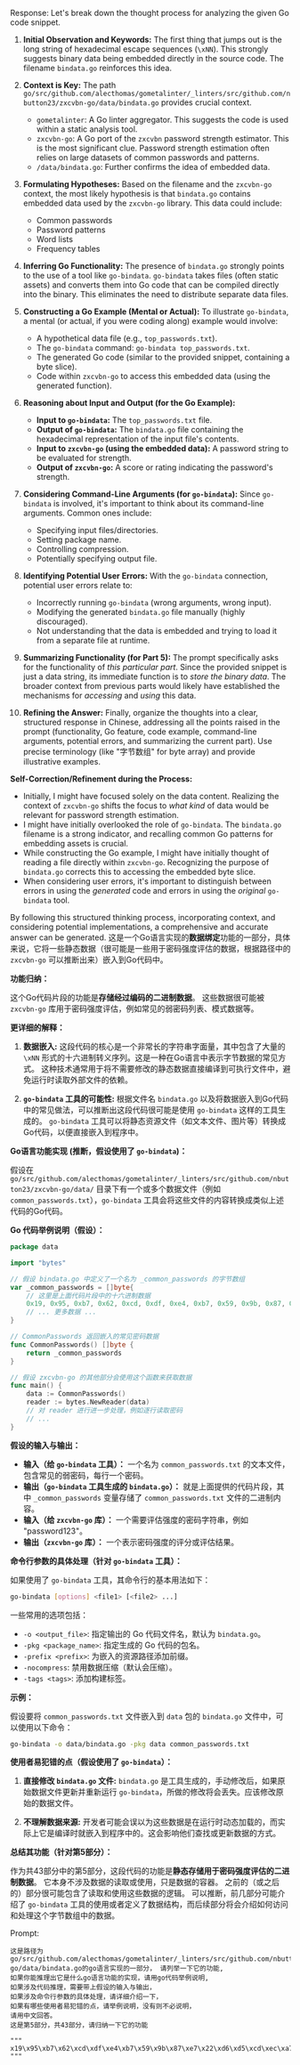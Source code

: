 Response:
Let's break down the thought process for analyzing the given Go code snippet.

1. **Initial Observation and Keywords:** The first thing that jumps out is the long string of hexadecimal escape sequences (`\xNN`). This strongly suggests binary data being embedded directly in the source code. The filename `bindata.go` reinforces this idea.

2. **Context is Key:** The path `go/src/github.com/alecthomas/gometalinter/_linters/src/github.com/nbutton23/zxcvbn-go/data/bindata.go` provides crucial context.
    * `gometalinter`: A Go linter aggregator. This suggests the code is used within a static analysis tool.
    * `zxcvbn-go`:  A Go port of the `zxcvbn` password strength estimator. This is the most significant clue. Password strength estimation often relies on large datasets of common passwords and patterns.
    * `/data/bindata.go`:  Further confirms the idea of embedded data.

3. **Formulating Hypotheses:** Based on the filename and the `zxcvbn-go` context, the most likely hypothesis is that `bindata.go` contains embedded data used by the `zxcvbn-go` library. This data could include:
    * Common passwords
    * Password patterns
    * Word lists
    * Frequency tables

4. **Inferring Go Functionality:** The presence of `bindata.go` strongly points to the use of a tool like `go-bindata`. `go-bindata` takes files (often static assets) and converts them into Go code that can be compiled directly into the binary. This eliminates the need to distribute separate data files.

5. **Constructing a Go Example (Mental or Actual):**  To illustrate `go-bindata`, a mental (or actual, if you were coding along) example would involve:
    * A hypothetical data file (e.g., `top_passwords.txt`).
    * The `go-bindata` command: `go-bindata top_passwords.txt`.
    * The generated Go code (similar to the provided snippet, containing a byte slice).
    * Code within `zxcvbn-go` to access this embedded data (using the generated function).

6. **Reasoning about Input and Output (for the Go Example):**
    * **Input to `go-bindata`:**  The `top_passwords.txt` file.
    * **Output of `go-bindata`:** The `bindata.go` file containing the hexadecimal representation of the input file's contents.
    * **Input to `zxcvbn-go` (using the embedded data):** A password string to be evaluated for strength.
    * **Output of `zxcvbn-go`:** A score or rating indicating the password's strength.

7. **Considering Command-Line Arguments (for `go-bindata`):**  Since `go-bindata` is involved, it's important to think about its command-line arguments. Common ones include:
    * Specifying input files/directories.
    * Setting package name.
    * Controlling compression.
    * Potentially specifying output file.

8. **Identifying Potential User Errors:** With the `go-bindata` connection, potential user errors relate to:
    * Incorrectly running `go-bindata` (wrong arguments, wrong input).
    * Modifying the generated `bindata.go` file manually (highly discouraged).
    * Not understanding that the data is embedded and trying to load it from a separate file at runtime.

9. **Summarizing Functionality (for Part 5):** The prompt specifically asks for the functionality of *this particular part*. Since the provided snippet is just a data string, its immediate function is to *store the binary data*. The broader context from previous parts would likely have established the mechanisms for *accessing* and *using* this data.

10. **Refining the Answer:**  Finally, organize the thoughts into a clear, structured response in Chinese, addressing all the points raised in the prompt (functionality, Go feature, code example, command-line arguments, potential errors, and summarizing the current part). Use precise terminology (like "字节数组" for byte array) and provide illustrative examples.

**Self-Correction/Refinement during the Process:**

* Initially, I might have focused solely on the data content. Realizing the context of `zxcvbn-go` shifts the focus to *what kind* of data would be relevant for password strength estimation.
* I might have initially overlooked the role of `go-bindata`. The `bindata.go` filename is a strong indicator, and recalling common Go patterns for embedding assets is crucial.
* While constructing the Go example, I might have initially thought of reading a file directly within `zxcvbn-go`. Recognizing the purpose of `bindata.go` corrects this to accessing the embedded byte slice.
* When considering user errors, it's important to distinguish between errors in using the *generated* code and errors in using the *original* `go-bindata` tool.

By following this structured thinking process, incorporating context, and considering potential implementations, a comprehensive and accurate answer can be generated.
这是一个Go语言实现的**数据绑定**功能的一部分，具体来说，它将一些静态数据（很可能是一些用于密码强度评估的数据，根据路径中的 `zxcvbn-go` 可以推断出来）嵌入到Go代码中。

**功能归纳：**

这个Go代码片段的功能是**存储经过编码的二进制数据**。 这些数据很可能被 `zxcvbn-go` 库用于密码强度评估，例如常见的弱密码列表、模式数据等。

**更详细的解释：**

1. **数据嵌入:**  这段代码的核心是一个非常长的字符串字面量，其中包含了大量的 `\xNN` 形式的十六进制转义序列。这是一种在Go语言中表示字节数据的常见方式。  这种技术通常用于将不需要修改的静态数据直接编译到可执行文件中，避免运行时读取外部文件的依赖。

2. **`go-bindata` 工具的可能性:**  根据文件名 `bindata.go` 以及将数据嵌入到Go代码中的常见做法，可以推断出这段代码很可能是使用 `go-bindata` 这样的工具生成的。 `go-bindata` 工具可以将静态资源文件（如文本文件、图片等）转换成Go代码，以便直接嵌入到程序中。

**Go语言功能实现 (推断，假设使用了 `go-bindata`)：**

假设在 `go/src/github.com/alecthomas/gometalinter/_linters/src/github.com/nbutton23/zxcvbn-go/data/` 目录下有一个或多个数据文件（例如 `common_passwords.txt`），`go-bindata` 工具会将这些文件的内容转换成类似上述代码的Go代码。

**Go 代码举例说明（假设）：**

```go
package data

import "bytes"

// 假设 bindata.go 中定义了一个名为 _common_passwords 的字节数组
var _common_passwords = []byte{
	// 这里是上面代码片段中的十六进制数据
	0x19, 0x95, 0xb7, 0x62, 0xcd, 0xdf, 0xe4, 0xb7, 0x59, 0x9b, 0x87, 0xe7, 0x22, 0xd6, 0xd5, 0xcd,
	// ... 更多数据 ...
}

// CommonPasswords 返回嵌入的常见密码数据
func CommonPasswords() []byte {
	return _common_passwords
}

// 假设 zxcvbn-go 的其他部分会使用这个函数来获取数据
func main() {
	data := CommonPasswords()
	reader := bytes.NewReader(data)
	// 对 reader 进行进一步处理，例如逐行读取密码
	// ...
}
```

**假设的输入与输出：**

* **输入（给 `go-bindata` 工具）：**  一个名为 `common_passwords.txt` 的文本文件，包含常见的弱密码，每行一个密码。
* **输出（`go-bindata` 工具生成的 `bindata.go`）：**  就是上面提供的代码片段，其中 `_common_passwords` 变量存储了 `common_passwords.txt` 文件的二进制内容。
* **输入（给 `zxcvbn-go` 库）：**  一个需要评估强度的密码字符串，例如 "password123"。
* **输出（`zxcvbn-go` 库）：**  一个表示密码强度的评分或评估结果。

**命令行参数的具体处理（针对 `go-bindata` 工具）：**

如果使用了 `go-bindata` 工具，其命令行的基本用法如下：

```bash
go-bindata [options] <file1> [<file2> ...]
```

一些常用的选项包括：

* `-o <output_file>`: 指定输出的 Go 代码文件名，默认为 `bindata.go`。
* `-pkg <package_name>`: 指定生成的 Go 代码的包名。
* `-prefix <prefix>`:  为嵌入的资源路径添加前缀。
* `-nocompress`:  禁用数据压缩（默认会压缩）。
* `-tags <tags>`:  添加构建标签。

**示例：**

假设要将 `common_passwords.txt` 文件嵌入到 `data` 包的 `bindata.go` 文件中，可以使用以下命令：

```bash
go-bindata -o data/bindata.go -pkg data common_passwords.txt
```

**使用者易犯错的点（假设使用了 `go-bindata`）：**

1. **直接修改 `bindata.go` 文件:**  `bindata.go` 是工具生成的，手动修改后，如果原始数据文件更新并重新运行 `go-bindata`，所做的修改将会丢失。应该修改原始的数据文件。

2. **不理解数据来源:** 开发者可能会误以为这些数据是在运行时动态加载的，而实际上它是编译时就嵌入到程序中的。这会影响他们查找或更新数据的方式。

**总结其功能（针对第5部分）：**

作为共43部分中的第5部分，这段代码的功能是**静态存储用于密码强度评估的二进制数据**。  它本身不涉及数据的读取或使用，只是数据的容器。  之前的（或之后的）部分很可能包含了读取和使用这些数据的逻辑。  可以推断，前几部分可能介绍了 `go-bindata` 工具的使用或者定义了数据结构，而后续部分将会介绍如何访问和处理这个字节数组中的数据。

Prompt: 
```
这是路径为go/src/github.com/alecthomas/gometalinter/_linters/src/github.com/nbutton23/zxcvbn-go/data/bindata.go的go语言实现的一部分， 请列举一下它的功能, 　
如果你能推理出它是什么go语言功能的实现，请用go代码举例说明, 
如果涉及代码推理，需要带上假设的输入与输出，
如果涉及命令行参数的具体处理，请详细介绍一下，
如果有哪些使用者易犯错的点，请举例说明，没有则不必说明，
请用中文回答。
这是第5部分，共43部分，请归纳一下它的功能

"""
x19\x95\xb7\x62\xcd\xdf\xe4\xb7\x59\x9b\x87\xe7\x22\xd6\xd5\xcd\xec\xa7\x8a\x67\x2a\x1f\xb9\x91\x6c\x30\x4d\xb4\xd5\x86\x6b\xa5\xc0\xb5\x6a\x53\x98\xa4\xb9\x97\x4b\x4f\xe7\x69\x0d\x32\x72\x90\x68\xed\x53\x1e\x03\x8d\x2b\xc1\x17\x1e\x0e\x2a\xef\xda\x18\x9e\xf5\xa9\x5c\xd6\xb9\x9b\x36\x6b\xd1\x56\xfd\x3d\x16\x3e\xb8\x2d\x5f\xb8\xde\x4d\x9a\xfa\xa0\x63\x58\x87\xda\x12\x09\x15\xaa\x2f\x8b\x16\xd7\x3e\x57\xdb\x90\x9a\xd1\x71\x6f\x4a\xd6\x64\x80\xac\xa4\x7f\x13\xa3\x70\x95\xd7\xa0\x65\x79\xdb\x06\xdb\xe6\x66\x77\x2c\x27\xa6\x3a\x83\xe7\x5e\x1a\x9c\xd0\xe1\xeb\x05\xc2\x9b\xdb\xf9\xdc\x04\xc6\xa2\x1a\xb3\x3b\x8e\x5f\xae\x1f\x73\x00\x77\xca\x77\xd5\x9f\x3e\xdf\x25\xe1\x09\x85\x21\x6e\xfe\x72\x30\x7c\x42\x06\x7c\x03\xb4\xfc\x2a\xaf\xa3\x97\xce\xb0\xbf\x89\xfa\x9e\x77\x15\x87\x0f\x0d\xa7\x09\x36\x08\xaf\x6f\xc0\x9d\xa6\x00\x7c\xb7\x97\x6c\x3c\xf8\x5d\x9e\xfd\xf7\xa8\x39\x25\x8c\x75\x59\x17\xf6\x2d\x87\xa9\x6d\x2c\xe5\xf8\x75\x4e\xee\x68\xe6\xcd\x1f\x1b\x27\x42\x97\x34\x74\x07\xd5\x6a\xe1\x5e\x1a\x19\x00\xd6\xce\x57\x7b\xf9\x37\xa2\x51\x1b\xc0\x85\x56\x4e\x35\xed\x64\x7c\xb1\x8c\x21\x3d\x10\x22\x40\x4b\x7b\xe6\x2b\x65\x08\x51\xa2\x26\x06\x23\x65\xaf\x94\x42\xdb\xed\xfa\x3a\x69\x4c\xe4\xb3\xd9\xbd\x3e\xea\x2e\x1d\x1d\x98\x7d\xd8\xd9\x9d\x26\x84\xdc\x68\x9d\x21\xd8\x12\x41\xe4\x43\xc4\x70\xdd\xa8\x70\xab\x9d\x75\x12\x53\x77\xae\x4e\x45\x4b\x12\xe2\x1d\x51\xbe\x6b\xde\xe4\x92\x31\xec\x9c\x19\x96\xf3\xad\x6e\x8e\x63\x10\x8f\x20\x5c\x00\xd8\x05\x85\x79\x0d\x37\x58\xf5\x39\xa4\x64\x8e\x6a\xe3\x92\x9d\xaa\xa5\xbe\x60\xcc\x84\x05\xe8\xfe\x15\x37\x1e\x29\x6f\x2f\x42\x74\x9b\xfd\xd7\xef\x61\x63\x9a\xe4\x6b\x65\xb2\x95\xb4\x24\x6e\xff\xbb\x6c\x2f\xab\x40\x21\x55\x1c\x32\x58\x01\x6e\x3c\x51\xbf\x8a\xff\x24\xa2\xb4\x39\x65\x6a\x85\x6e\x4a\xb0\x67\xa8\x1b\xbb\x83\x2e\x71\x26\x00\x23\x2a\x9f\x15\xf3\x4d\x7e\xcc\xcf\xde\x34\xeb\x9f\xfc\xc9\xb6\x53\x7a\xc1\x3a\xb6\xb9\x5c\x61\xb1\x61\x6f\xd6\xd8\x39\xeb\xe4\x59\x92\x3b\x5a\x41\x79\x48\x6a\x10\xf7\x34\xfb\x65\x18\x5d\xf5\xcc\xe9\x62\x9d\x96\x2f\xc5\x43\x4d\x0f\xd1\x4b\x26\xfb\x98\x2f\xa3\x55\x69\x21\xe9\xa0\x00\x39\x86\x7d\xac\x90\x85\xe3\x89\xb0\x19\xac\x6a\xe5\xcd\x9e\x95\xb3\xab\x31\xf7\xe0\xcc\x80\x52\x27\x34\x09\x8f\xd2\xae\x1e\x2f\xad\xee\x38\x95\x5c\x34\xec\x5a\xf3\xf2\x63\x8f\x2b\x1c\x0f\x4e\x92\x39\x66\x8f\x16\x6b\xda\xba\x90\x74\x68\x2a\x91\xa3\x99\x84\xe9\x9a\xc2\x12\x4a\xc2\xf2\x80\x23\xc9\xf3\x3b\x91\xd5\xa0\xb2\xcc\x06\x51\xae\x9b\x4b\x46\x02\xbe\xf4\xe6\x6b\x99\x3e\xb9\xd5\x52\xe5\x8d\xfa\x81\x68\xd6\x1b\x31\xcf\xea\x54\x22\xc1\xb6\xef\x55\x89\x63\xfc\x46\x5e\xc0\x0f\xf1\x22\xc3\x40\x4c\xc7\xc7\xe5\xa6\x54\x2a\xb7\x53\xa3\xf1\x63\xb3\x11\x6c\xb8\x92\x2a\x3b\x3a\x34\x68\xc2\xc6\x2c\xf1\x8e\xd7\x7b\xcd\xfa\x39\x50\x55\x66\x65\x8e\x96\xd3\xf4\xa3\xd4\x8d\xce\xb8\x94\xcb\x3f\x45\x00\xa2\xda\x68\xb4\xfb\xc9\x38\x7e\x79\xdc\xd4\xbf\xa5\xc0\x78\x13\xdc\x11\x6e\x97\x3c\x1c\x72\x18\x4c\x46\xed\x66\x0c\x7e\x00\x80\x25\xda\xe5\x4b\xfe\x5c\x43\x47\x9a\xa4\xaf\x98\x14\xf0\x44\xf3\x5a\x4a\xeb\x90\xe9\xb8\xac\x46\xdf\x3e\xb8\x78\xb6\xf0\x36\x1b\xa7\x54\xb1\x61\x6b\x8f\xba\x25\x49\xbf\x72\x72\x53\xad\xeb\xd4\x52\xdb\x62\x1a\x35\x86\x6e\x3f\x99\x7d\xc1\x40\xa4\x1b\x83\x76\x9b\xba\xff\xe2\x87\x07\x84\xf1\xa7\xb7\xaf\x4b\x10\xfc\x58\xe1\x7d\x1e\xa5\x38\xf0\xc4\x61\x85\x5c\x71\x0c\x5a\xd7\xfe\xbe\x9d\xa3\xc0\x45\xbf\x7d\x23\xcb\x25\x34\x63\x2c\x18\x66\x6c\x10\x1b\x6b\x3e\x01\xca\xc6\xc3\xc5\x60\x6d\x61\xff\x23\xec\x59\x70\x10\x65\xba\x4f\xd6\xa6\x48\x6d\x30\x00\xcf\x2a\x2c\x28\x9c\x63\x72\x6e\x44\x85\x88\x90\x1c\xbc\xb9\x9a\xb8\x7a\x9c\x25\xee\x73\x08\x4b\xfc\x1d\x9c\xbf\x04\x15\xb0\x76\x58\x9b\x20\xfa\xaf\xa9\x7c\x09\xc5\x2f\x49\xc0\xa6\xa9\xfd\x92\x5d\x85\x88\xa6\x60\x71\x99\x23\xba\x06\x6e\xb1\x1b\x79\xd7\xc9\xdf\xea\x2f\x72\x4b\x5e\xef\x0b\xca\x0f\xaa\x84\x18\x54\xf9\x06\x97\x58\xa1\x42\x7f\xb5\xfb\x70\x90\x5b\x8f\xe6\x16\x67\xa9\xaa\x54\x78\xd9\xc7\x75\x75\x80\x6b\xe6\x2c\x06\x0a\xab\xbe\xb8\x73\x40\xe5\x92\x65\xde\x25\x28\x17\x3a\xc4\x10\xe9\xae\x56\x41\x7c\x62\xae\x13\x1d\x8c\xfe\xa2\x13\x88\xa4\x49\xd6\x65\xb2\xc1\xb1\x81\x7e\xd9\x6e\x76\x15\xaa\x82\x80\xeb\xd9\x84\xe4\x16\x81\xf0\x36\xc8\xe9\x75\x20\xa1\x18\x68\x07\xbd\x93\x0c\x05\xc4\x87\x57\x74\x26\xbd\xd5\x9e\x70\xa7\xa5\xf4\xf9\x10\x1b\xe3\x7b\x9f\xf3\x05\xa4\x0c\xa7\xe7\x98\xac\x4d\x01\xd7\xaa\x42\x6a\x8c\xce\x95\xe1\x52\x3e\xf0\x3a\x14\xc4\x68\x07\x45\x62\x95\x41\xc0\x5a\xd1\x64\x38\xe7\x48\x57\xe8\x2e\x68\x6c\x00\x84\xfc\x8d\xc2\xdd\xe6\x40\x94\x57\xe5\x57\xb4\x7d\x55\x65\xab\x87\xa4\xeb\xf5\xe1\x63\x26\xe4\x67\x19\xf6\xa7\x50\x8e\xed\xb6\x52\x8b\xd8\x55\xa7\xcb\xbb\x3e\x0b\x58\xd8\x8a\x4b\x2c\x37\x9a\x48\x71\xaa\xc2\x79\xbf\x45\x77\xa2\xe4\x37\x15\xb5\x5b\x22\x21\x87\x21\x2d\x2d\x38\x3c\x37\xc3\xec\x34\x8e\x00\xe3\xf2\x03\xe3\x8b\x73\xd5\x75\x33\x46\x62\xf3\x17\xf1\xa8\x7c\x5c\xf3\xd2\xeb\x2a\xc6\xee\x54\x4a\x33\x55\x01\xe2\x66\x84\x66\x85\x2d\xcf\xa7\xc7\x68\x55\x04\x8d\x95\xed\x1b\xc1\xb8\x0f\xfc\x40\xe0\x41\xa9\xdd\x77\xfb\x5f\xb8\x30\x45\x4b\x65\xb2\x96\xf1\x05\xa6\x43\xab\x6e\xb6\x40\x87\x8a\x54\xc8\x1a\x31\x9c\xa3\x80\xae\xf5\x42\x8a\xd9\x4a\xc9\x2d\x59\xfd\x42\x62\x2a\x9a\x68\xa8\xbb\x44\x7c\x4b\x9f\x60\x56\x8e\x9e\x99\x8d\x92\x97\x41\x8e\x63\x34\x01\x60\xab\x8a\xeb\x90\x2e\x30\xdc\x1d\x9b\xc0\x54\x18\x61\xae\xb7\xb1\xeb\xaa\xfb\xc9\x3b\x20\x05\xc8\x6a\x34\xdf\x0d\xd8\x67\x25\x5e\xde\x54\x0a\xfc\x4a\xed\x2b\x76\x83\xa2\x75\x74\x74\x74\xc7\x9c\xb9\x52\x00\x3d\x2f\xb8\x4c\xe2\xb0\x82\x46\xb9\xd7\xb0\xcc\x35\x09\x02\xf6\x9c\x94\xec\x3f\xcb\x76\x56\x79\x86\xb4\x1e\xc8\x5b\x2e\xb7\x34\xb8\x34\x7e\x39\x72\x5b\x9a\xa6\x7e\x24\xe3\x9e\xa7\xaf\x06\xcf\x76\xfa\x4d\x13\x55\x03\xc5\xd4\x80\xaa\x4b\xf3\xca\xc3\xb3\x2c\x00\x8d\xbd\x5c\x19\xd9\xdf\x35\xd5\xf1\x65\x01\xb5\x6c\xba\x87\xf1\xce\xa4\xb6\x22\x94\x60\x79\x9f\x5c\xaf\xc8\xb2\xee\xc1\xed\xbd\xf7\x25\x19\xe6\xb6\x81\x95\x83\xd5\x9d\x08\x66\x5c\x9c\x16\x76\x23\x8a\x6c\x67\x45\x55\xeb\x27\x94\x67\x6e\xb5\x7e\xd6\xb5\x5f\x2f\x28\x61\x6f\x2c\xf9\xbf\xad\x6e\x69\xe7\x50\x30\xcc\x48\x06\xbb\xca\x30\x26\x34\xc8\xb3\xf4\x52\x14\xf3\x22\x87\x5d\xa5\xbe\xc4\xa6\x3a\x20\x43\xb5\x8f\xb8\x59\x6d\x8e\xe4\x1e\x24\xe5\x01\xc2\xf2\xa9\x41\x02\xcc\x8d\x54\x2e\x5c\x37\x84\xd3\x0a\xfc\xee\x47\x12\xcf\x04\xde\xe8\x1f\xfe\x15\xbd\xfe\x66\x83\x40\xb7\x96\xe1\xaa\xb9\x5a\x05\xe7\x35\x56\xce\x97\x1b\xad\x25\xb3\x09\x4c\x0d\x32\x43\x35\x31\x6c\x3d\x6f\x2f\x23\x38\x95\x5a\xf8\xcf\xc2\x11\x9a\xf1\x91\xad\xa0\x95\x12\x2b\xc8\x2f\xb6\x01\x5f\xcc\x1d\xbf\x29\xc0\x1d\x8d\x78\x28\x9f\x66\xb4\xaa\x78\x39\x70\xb7\xf4\xf6\x91\xbb\xf0\xb3\x5b\x0f\x9b\xa6\x0a\xbb\xf1\x61\x4b\x20\x84\xb0\x49\x5b\xcc\xb3\xe5\x64\x1e\xbf\x05\x90\xf4\x59\x4b\x63\x52\xce\xe2\x47\xc4\x8b\x42\xa9\x0c\x1d\xeb\xf1\x9a\x0a\xe9\x81\xfe\x56\x65\xcc\x76\x0f\xb2\x5f\x31\x9e\xec\x6b\xad\x87\x5a\xfb\xb8\x76\x16\xcd\x8b\xb0\x66\xe1\x91\xd5\x54\xce\x7f\x16\x99\x97\x2d\x25\xfc\x78\xb2\xbb\x64\x41\x27\x90\xf2\x5f\x70\x1e\xb2\x22\x5d\x7a\x94\x2d\xeb\xb4\xc9\x6d\xc6\x99\xa3\xe8\x09\x1a\xe4\xfd\x18\xd0\xc9\x6e\x12\x26\xf0\x1b\x79\x7d\xd3\xd0\xc7\xd3\x9f\x12\xf1\x46\x51\xea\x9d\x40\x97\x13\xed\x3a\x98\x20\x35\xa7\x07\x3d\x51\xf3\xd8\xa7\x27\xf8\x65\x48\xd5\xd6\xee\x61\x3e\xf5\x7d\xb3\x35\xdc\x08\x64\x0f\xb7\xe2\x8d\xf5\xb6\x5d\xa0\x4a\xe9\x61\xee\x72\xff\x77\x48\x95\x9b\x5c\x0e\xb4\x21\x0e\x17\x1c\x6e\xeb\x45\x31\x01\x9e\xd0\xc6\x6c\x64\x68\x57\xb7\x1b\x5a\xae\xdb\xd8\xbd\x4b\xf1\x9c\x7a\xde\x44\xcf\xaa\x56\x7c\x49\xad\xf9\x0a\x0d\x7a\x6d\x76\x97\x4c\x04\x3b\x73\x80\x79\xf6\x4b\x8e\x43\xa7\x8b\x43\x47\xe2\xdd\x4d\xaf\x4e\x1f\xc4\x1c\x6b\x1b\xb7\x7b\x54\x83\x98\xc0\x5d\x98\x9a\xd9\x61\x4c\xc9\xad\xf4\x4b\xf5\x61\x1d\x36\xd8\x61\x1c\xa2\xde\x38\x27\x3f\xea\xf4\x0b\x72\xfc\x97\xdb\x02\x1f\x50\x54\x3f\x97\x81\x32\x41\xc1\xf8\x4f\xae\xb7\xe7\x6c\xc3\xbb\x33\x94\xa2\x0e\x9c\x43\x2b\xe2\x01\xee\xf0\xd8\xbe\xd1\x9f\x0c\x88\x55\xa7\x5d\x65\xd3\xa5\x23\x7d\xac\x23\xd6\x5f\x2e\xba\xd4\x77\x7c\x68\x68\xba\x9e\x3a\xa6\x20\x87\x2c\xb5\x74\xd0\x3e\x7c\x9a\x81\xf9\x16\xd2\xa8\x83\x2e\xae\xfd\xab\x40\x04\xf8\x4d\xf9\x94\x8e\xaa\xd8\x4c\x77\x71\x8a\x4a\x2a\xce\x43\x4b\xf2\x88\xfa\x87\x30\x53\x4d\x06\x83\xe4\xcb\xe9\x1d\xca\x01\x74\x94\xab\xdd\x2c\x8b\xba\x52\xa6\x39\x26\x4c\xc1\x33\xc4\xdf\xcd\x9f\x06\x29\xc6\x9b\xee\xb1\x09\x13\x42\x91\x22\x6e\x2c\xbb\x2f\x1a\x0c\x62\x12\xc4\xf1\xd2\x06\x7b\x84\x12\x39\xa0\x73\xa6\x84\x47\x57\x77\xb4\x38\x46\x39\x4d\x1e\xea\xbc\xff\xe4\x20\x6c\xfd\x08\x57\x80\x8c\x4f\xd5\xfa\x3e\x2e\xe7\xc5\xb8\xda\x9d\x81\x83\x92\xdc\x7a\x02\x3b\x8f\x8f\x8a\xd7\x8c\x7a\xc5\xb9\x5f\xde\x66\x5d\x8f\x50\xa7\x49\x81\x83\xdf\xc2\x24\x62\xe9\xd6\xe4\x63\x4f\xac\xd2\x98\xb8\x1e\x43\x25\x37\xdd\x4d\xd1\xbf\x83\x60\xa8\x9e\x17\x07\x06\x87\x8e\xb7\x25\x58\x8b\xe2\xe3\x68\xdf\x75\x31\x71\xe8\xa4\x3d\x13\xfe\x84\x15\x52\x90\xac\x20\xd7\x8d\x8d\xce\x42\x44\xd7\x8f\x97\xab\xa7\x49\xf2\x2f\xec\x6e\x41\x67\x0f\xd1\x36\x00\x76\x03\xf4\xd7\x06\x4b\x9a\xd4\x68\xd7\x84\x80\xff\x99\x17\xd6\x9d\x15\x48\x45\xc9\xda\x3d\x1c\xb3\x19\x76\xae\xbc\xd1\xb2\x49\x16\x95\x83\x34\x47\xb9\x5c\xa4\x92\x60\x06\xf5\x58\x27\xbd\x56\x59\x64\x03\x72\x0f\x78\xf4\x76\x30\x77\x95\x18\x69\xa7\x55\x8a\xfa\x35\x91\x31\xa5\xee\xd8\xd7\x74\x20\x68\xd3\x49\xd4\xa2\x10\x44\x7f\xe5\xc0\xa1\xa2\x62\x55\x1a\xf9\x18\x11\xff\xd5\x58\x40\xec\x95\xa4\x42\xa7\x2f\xf7\xd8\x3c\x30\xa6\x51\x99\x91\xb9\x28\xcc\xdc\x37\x3a\x44\xc7\x3b\x06\xc9\x15\x97\xd4\x80\xbb\x41\xbf\xcb\x6d\x76\xd3\xa1\x7b\x64\x69\x7e\xd8\xb8\xe3\x0c\xb4\x60\x59\xb4\x29\x78\x92\x79\xd6\xf9\x3b\x5a\x22\x67\xff\x22\x94\xac\x75\x30\xb5\x2f\x55\x4f\x17\xd2\xa9\xba\x9a\xc5\x46\x51\x4c\x48\x73\xec\xf4\xaa\xa2\xea\x3b\xfd\xe5\x92\x8e\x29\x96\x4c\x0c\x27\x3b\xcc\x3c\x2e\x08\xf8\xfd\x74\xe3\xba\xd4\xbc\xe3\x1c\x31\x41\xa5\x5c\xd6\x98\x59\x93\x8f\xf5\xfc\xfd\x9d\xdc\xa3\xd8\x00\x25\x34\x0d\x2a\x40\xb2\xf6\x44\x64\xac\x98\x9c\x0b\xc3\x5c\xc8\x53\x0b\x69\x66\x5f\x4c\x06\x31\xc7\x1b\x05\x0b\x89\x44\xb0\xec\xbb\xdf\xf7\xd5\x4f\x5b\x3e\xbc\x20\xad\x62\x13\xb0\x54\x4a\x12\xad\xe6\x8a\x2f\x16\x24\x2f\x19\x2f\x34\x27\x16\x67\xbf\xad\xf0\x92\x93\x38\xe4\x4f\x98\xd6\x6e\x26\x8e\x3f\x7b\xe9\x4c\x7c\xf3\x13\xb8\xa3\x73\xc2\xc3\x0f\xa8\xb3\x6d\xc2\xfa\x70\x2b\xdd\x61\xa5\x24\x04\x78\x1c\x84\xdc\xa8\x0b\xed\x61\xd4\x81\x68\xa4\x53\xd0\x9d\xe2\x9b\xb0\x7a\x43\x97\x63\xaf\xbb\xae\xd2\x31\xa5\xa1\x6e\x35\x92\xc9\xdc\x17\x56\x89\x2d\xf1\xc2\x44\xff\x48\x99\xa0\x1c\xdd\xe6\x2a\x8c\xc6\xc5\xa1\xa9\x47\x41\x67\xcb\x73\xc7\x6a\x39\xbe\xc6\x3e\x10\xbc\xbc\x19\xa3\x5b\x9b\x83\x12\x05\xe6\x0a\x8a\x59\x7a\xee\x64\x01\xb8\xb6\x52\xd5\xaa\x9a\x8e\x4a\xbd\x4f\x1f\x69\xaf\xc7\x40\x18\xa4\x06\xda\x31\xa0\x9a\x69\x0b\x68\x21\x6c\x22\xa4\x79\x62\x21\x6b\xf2\x8f\x55\xe1\x65\x92\x96\xb8\x0d\x21\x9a\xc4\x8d\x07\xf5\x70\x95\x71\xda\x2a\x98\x03\xed\x92\x86\x11\x05\xf0\x6b\x76\x50\x9b\xd5\x3c\x6f\x71\xd1\xbb\x33\x75\xb0\xea\x69\x2b\x8c\xe8\xd3\x05\x30\x0e\x52\x99\x89\xe7\xa5\x54\x70\xb9\xda\xbe\xe4\x38\x4f\xbb\x07\x49\x11\xc7\x33\x9e\x61\x3e\x85\x3b\x2f\xaf\x48\x2d\x7b\x41\x2f\x6e\x91\xc8\xde\xfe\x67\xc3\x64\x67\xaf\xe8\xce\xd4\x2d\x68\x25\x11\xad\xc7\x50\x7c\x64\x33\xc7\xe7\x6d\xb4\x4b\x46\xfe\xe5\x9c\xb0\x8e\xd0\x5f\x0a\x2d\x69\x2a\x96\xcb\xb5\x15\x7d\x70\x03\x1d\xd6\xe9\xd4\x0b\x94\x45\x9d\xfa\x47\x64\x10\xa5\x42\x3c\x8a\x3b\x3d\x72\x9b\x5a\x14\x95\x93\x36\x1b\xd6\x95\xff\x90\x09\xc9\x3e\x0a\xcb\x62\x41\x01\xb8\x14\x75\xcc\xe8\x3a\x1b\x57\x76\x26\xe3\xcb\x08\x00\x38\xf5\xaa\x06\xb4\x9c\xea\xb7\x4c\x53\x6a\x74\x28\xeb\x1c\x9b\xa0\xe4\xcd\x1a\x33\x7d\x14\xcb\x9e\xc2\xb5\x3c\x47\x8b\x75\x3e\x91\x09\xa8\x03\x04\xf2\xe6\xc3\x5c\x6a\x40\xa1\xa6\x51\x60\x10\x1d\xcd\xc6\x13\x68\x29\x35\xb4\xbb\xcd\xbf\x28\xa4\x6c\xd8\x7b\x1c\xaf\xbd\x09\x43\x50\xfc\xf3\xf1\xb9\x6a\x5e\x54\x72\x54\x43\x32\x6d\x8a\xdd\x8d\xd2\x06\x7c\xc0\x4b\x43\x1b\x90\x22\xb9\x3a\x01\xc3\x46\xbe\x3d\x89\x5d\xd6\x96\xda\x73\xc8\xe0\xb7\xa1\xf9\x80\x48\x6e\x81\xa9\x72\xd0\x10\xbc\x59\xa2\xea\xb2\x5c\xfc\x1f\x03\x47\x74\x11\x00\xf9\x5b\xfd\x8c\x12\x19\x79\x7f\xe2\x24\xf3\x74\x67\xd3\x57\x98\x1a\x2b\x6f\x03\x88\x10\x94\xdd\xb2\x7d\x9e\x90\xfb\xe5\x12\xe9\x6b\x34\xfb\xde\x3a\x82\x4b\x6a\x67\x07\x73\xcc\x58\xff\xb0\x61\xf0\x4e\x3a\xfe\xb2\xfd\x7d\x80\x46\x10\x0e\xa7\x5a\x01\x9a\xd2\x08\xc1\x32\x1f\x51\x7b\xa8\x52\x9d\x15\x1a\x5b\x4e\x26\x4d\x04\xf7\x6a\xb2\x34\x5d\x33\x51\x3a\xea\x0a\x73\x9c\xd7\xcb\xd7\x74\x1f\xfc\x87\xcb\x70\x49\xbf\x56\x5b\x11\x68\x9a\x6f\x81\x35\xb0\x7b\xe4\x7f\xe7\xf8\x3b\x87\x7f\x06\xad\x64\x0d\x97\xb7\x7f\x2e\xf2\xf1\x0a\xf1\x10\x23\x3b\x76\xc9\x45\x60\x5d\x87\x52\x30\x94\xeb\xd3\xcc\xec\x29\xc2\x7e\x9e\xca\xb9\x1c\xae\xe5\x7d\x5c\xc8\x9c\x20\xd8\xad\xfc\x3c\x8e\x5b\x00\xec\xcd\xa9\x91\x56\x5a\xc0\x02\x99\x1f\x5a\x3b\x75\xfc\xfd\x1d\x43\xf4\x72\x12\xf2\xf8\x2e\xe5\xf0\xbe\x9c\x2f\x33\xbb\xbc\x01\x01\xe4\x6e\x50\x6f\xeb\xc9\x56\x04\x2e\xf7\x8e\xc8\x49\x58\x89\x2b\x99\x9c\xa6\x41\x97\xd8\xf0\x87\x4a\x12\x8f\x72\xf1\xf3\xd2\x47\x03\x5c\xfb\x81\x5d\x47\x5c\xea\x67\x25\xdd\x6e\x63\x24\x83\x40\xe0\x4b\xbf\xd7\x82\x0f\xae\xf0\x8c\x44\xc5\x51\x57\x43\xc2\x65\x0b\xc3\x27\x22\x5f\x72\x46\x5a\xd2\x2f\x7d\x3f\xdd\xfc\xba\x59\x34\x47\x9e\x05\xcb\x68\x27\xad\xf6\xb4\x05\xef\x65\x86\x44\x8c\x4e\xf5\x6e\x25\x9a\x59\x47\x89\x4c\x88\x13\x91\x88\x00\x25\x13\x86\x0a\x9f\x6a\x6e\x90\x7e\x11\x8a\xa6\x49\x17\x92\xb9\x0e\x39\xd0\x95\x00\x2b\x49\x8d\x12\x2b\x2b\xd0\x9f\xd6\x8d\xfd\xf4\x08\xb4\xc3\xed\x7f\x5f\xae\x71\xda\x49\xa7\x5b\xb1\x32\xcd\x77\x33\x65\x74\xd8\x7f\x0f\xf5\x04\x00\xb1\xc3\x6d\xf5\xf2\x2f\xa7\x67\xb5\xf4\xa3\x26\xae\x9b\xec\x21\x54\xa9\x83\x07\x33\xb9\xa4\x42\xaf\x1c\x50\xc0\x64\xa8\xed\x32\x90\xe1\xb5\x68\x57\xfd\x3d\x4c\x72\x51\x5f\xe6\x76\xe1\x79\xfa\x58\xa3\x0a\x0e\xe3\x5b\x70\x43\x04\xdb\x74\x0d\xd8\x07\xbe\xc1\xe7\x58\xd9\xaf\x97\x55\x3c\x34\xa0\xdc\xba\x91\x8c\x82\x9a\x36\xe5\x0b\x2a\x71\xdc\xed\x7b\x3b\xc6\x4c\xee\xb9\x97\x83\xda\xe0\xf5\x30\x30\x52\x69\x78\xd2\x3b\xb7\x94\x11\x39\xc4\xa4\xb6\xfc\xf7\x13\x3b\x74\x0b\x18\x81\x18\x03\x7b\x9c\x77\x57\xe7\xe5\xa7\x76\xa5\xcb\xe6\x85\x6d\xde\x2d\xd8\xf0\x4e\xf3\xb2\xf1\xb5\x6b\xdf\xbb\x9f\xb9\x32\x87\x5e\x53\xe6\xb6\x71\xe3\xdf\x07\x15\xd0\x69\xe4\x0a\xfe\xe1\x31\xca\x20\x36\x07\x04\x60\xce\x29\x0c\xba\xd2\x89\x78\x7c\x4a\x0c\x66\x72\xc3\xdf\xc8\xcd\x67\x2e\x07\x00\xed\xf3\xa7\xf3\x00\xd8\x6f\xdc\xd2\x7f\xb7\x6f\xf2\x60\x9d\x00\x94\x20\xea\x33\x10\x77\x42\x5e\x96\x16\x15\xda\xa4\x70\x43\xaa\xce\xc0\x56\x0b\x56\xef\xf3\xa3\x46\x1c\x75\xac\x7c\x65\x0c\xe4\x50\x99\xd4\xea\x37\x03\x71\x23\xb7\x63\xa0\x6d\x2c\x2d\xfb\x5e\x5e\x05\x8f\xfe\x49\xd9\x83\xfb\xa6\x54\x39\x70\x8e\x5c\x03\xd9\xa2\xc9\xc0\xdd\xde\x16\xc8\x49\xbd\xb5\xef\x81\xd5\x45\xba\x1d\x1e\xd0\x04\x21\x89\x22\x2b\x57\x54\x0d\x1b\x4c\x36\xe8\x4a\x54\xf2\x84\x6c\x97\x6c\x74\xcd\x46\xc3\x30\xee\xf2\x26\xd8\x3e\xbb\x4d\xfc\x49\xc6\xdf\x72\x30\x66\xcb\x53\x2a\x5f\xf1\xdc\x6c\xb3\xed\x23\x91\xcb\xbb\x85\x01\xa0\x9f\x47\x87\xa3\x1b\x1b\x3c\xc6\xd1\xb7\x43\xe8\xa4\xb7\xc9\x9a\x7a\x17\xc1\xac\x29\xa5\x46\x79\xe7\x9e\x3b\xcf\x01\xd0\xb3\xde\x56\xef\x33\x55\xb3\x5d\x82\x83\xc3\xb9\x13\x91\x2c\x31\xd5\xa0\x5a\x66\x85\xe3\x39\x0a\x93\x70\x3b\xc6\xa3\xa3\x4f\xad\x12\x22\x64\xf0\x8a\xc3\xf6\x3a\x61\xc3\xd6\x15\x15\xe5\x50\xd9\x4d\x6f\x83\xc2\x44\xbc\xd5\xe2\x19\x53\xba\x38\xef\x4f\xe1\xdd\xb3\xf8\xf8\x07\x9a\x76\x3e\x61\xa1\xd0\xbc\xab\xe3\x7a\xbf\xe7\xf6\xda\xc6\x96\x2e\x0c\x17\xde\x7b\x8e\x31\x39\x90\x6b\xd6\x88\xec\xd3\x5c\x41\xc3\x31\x96\x47\xf3\xe2\xad\xda\x84\xd0\x0b\x0d\xa9\xd1\x1d\x6a\x55\x3e\x06\x91\x80\x22\xf3\xdc\xd4\xd1\x94\x2e\xab\x90\x23\x2f\x71\x4c\x70\x0d\x23\xff\xea\x54\xba\xbf\xb0\x62\xee\xa7\xfe\x3a\x8d\x65\x4f\x9d\xa7\x73\x64\xad\x1e\x73\xbc\xcc\xfa\x5b\x7b\xf4\x7c\x31\x3d\xd2\x4f\x7a\x27\xaa\xaa\xf1\x30\x36\x9a\xac\xc7\x96\xa5\x8a\xb7\xc8\x61\xb1\x7c\x88\xb9\x44\xa5\x27\x71\x1d\x27\x34\x0a\x6f\x6a\xf9\x3c\xca\x09\x1c\x7a\xa4\xe3\xf1\xfb\x52\x39\x88\x5c\x32\xdc\xbe\xe7\x51\x04\x78\x71\xff\xc9\x71\x9f\xab\xd1\xb6\x1c\xa1\xb4\x6a\x4d\x5f\x2f\x81\x99\x19\xab\x8d\x65\x9f\x27\xc8\x86\xe4\xc9\x2d\x1c\x48\xff\xf4\x74\x2e\x20\xc4\xa9\xb2\x8b\x43\xd6\xfc\x56\xb9\x98\xfc\x65\x70\xda\x6d\x01\x52\xde\xa8\x95\xa2\x6b\xdf\x34\xb8\xed\x5c\x32\xdc\x11\xda\xbc\xd8\xd1\xe5\x91\xd3\x9f\x53\x67\xe1\x63\x54\xc7\xe5\x61\x16\x1f\x10\x70\xe7\xee\x33\x9e\x5d\x03\xcd\x4d\x2a\x8e\xa0\x44\x05\x62\xa3\xc7\xda\x37\xa2\x3a\x87\x68\x79\xf4\xb2\x44\xf3\x28\xdb\xc2\xbb\xdb\x38\xb1\xc3\x2a\xe7\xcd\x9d\xa4\xf6\xf2\x61\x28\x27\xb3\x82\x4c\x17\xca\x72\x6d\x68\x9b\x70\xd3\x7b\x4f\x87\x42\xe6\x4d\xe5\x24\x67\x8c\x25\x8c\x2f\x96\x6f\xb7\xed\x6b\xb6\xfd\x99\x1d\x00\x30\x74\x60\xc1\x9a\xca\xd3\x42\x3c\x86\x98\x22\x3a\xc7\x31\x14\x86\x6c\x5e\x85\xd7\x6a\x6b\xcf\x16\xe9\x4a\x30\xf5\x37\x7f\x6e\x7a\x00\xaa\xc2\x55\xff\x77\xe4\x96\xae\x42\x33\x43\x6c\x64\xa5\xc1\x52\xc8\x7b\x07\xc6\x18\x4a\x0f\x91\x25\x1e\x24\x9f\x1c\x25\x5f\x75\x17\x36\x2f\xee\x20\x42\xb9\xc9\x90\xc3\xc1\xd0\xbe\xfd\x53\xfe\x56\x99\xa9\x9c\x84\xe5\xa9\xef\xca\x92\x7d\xcf\xf7\x68\xc4\xf4\x53\xa9\xf8\x9f\x82\x41\x41\x6c\xd3\xb9\xef\x64\x7e\x28\xf7\xc0\x76\xea\xee\x36\xfa\x60\x55\x41\xbc\x95\x7c\xf5\x1d\xe5\x24\x38\x8e\x95\x82\x0f\x5a\x73\xa4\xc9\x6f\x95\x6e\xc8\x97\xd5\xce\xa2\x64\xb2\x07\x1c\xfb\x5e\x21\xb9\x82\x4b\x5b\xd1\x75\x2b\x61\x65\x22\x6c\x8a\x6c\x14\xe3\x2a\xec\x8c\xe3\x96\x6c\xe3\xaa\x56\x27\xb0\x3b\x2f\xe5\x15\x25\xcd\x06\x2c\xbc\xe6\xed\xe3\x52\xe1\xb8\x9d\x25\xdc\xca\x45\xcf\x1d\x09\x70\x88\x9a\xde\xa4\x0c\x18\x51\xf8\x18\xab\x4d\x11\x2a\x37\x8f\x04\x61\xae\x73\xba\xe6\xbb\xdc\x74\x42\x2a\x3e\x4e\x67\xe2\x4a\x8d\xb4\x12\xc4\x29\xce\xe1\x50\xdc\xbc\x99\xd1\xaa\x82\x61\x88\xb2\x78\xc8\x4b\xae\xfe\x22\x08\xe1\xdc\x7e\xae\x29\x73\x57\xa2\xec\x9e\x94\x6c\xdd\x3d\x5d\x26\x35\x66\x73\xcb\xb6\x9f\xb3\xd8\x31\x39\x4f\x65\xa3\x73\x2e\x04\xa2\xab\x90\x29\x58\xf0\x80\x96\x89\xa5\xd8\xae\xa8\x18\x0f\x1b\x5f\x8a\x08\xeb\x8e\x6f\xb9\x36\x6c\x6a\x46\x7c\x23\xdb\x17\xc2\x38\x02\xef\xa5\xb7\xd4\xb7\x94\x3b\x91\xb3\xc6\x56\x47\x99\xb9\x73\x23\x3b\x9c\xf4\x63\xc2\xf2\x08\x4f\x1a\x18\xc3\x97\x28\x10\x21\xaa\x3d\xb7\xcd\xde\x63\x44\x81\xfb\x6c\xb6\xdf\x64\xcc\x5e\x5a\x08\x62\x6a\xd8\x39\x87\x7d\x26\xb7\xeb\x19\x27\xf4\xb2\xe6\x67\x16\x2a\x17\xc6\x43\x56\xd7\x82\xb6\xfa\x91\x05\x82\x14\xca\x45\xe7\xf3\x19\x86\xb1\x9d\x6a\xa4\x7a\x1c\xab\xf9\x13\xa2\xd2\xa9\x95\x0b\x78\x05\x34\xee\xcc\x42\x94\xac\x77\xc4\x74\xe0\xb5\x25\xcf\xfa\x5b\x76\xb2\x86\x33\x5b\x30\x97\xdf\x8c\xe8\x37\x14\xb3\x2f\xfe\xb7\xad\x76\x1d\xfd\x72\x1a\x27\xa6\x72\x11\x6d\x04\x66\x86\x80\xcd\x6c\x2e\xd2\xce\xf5\x61\xb5\xe8\x73\xad\x1d\x79\x38\x30\x9d\x4a\xf7\x5b\xd7\x69\xc7\x9b\xd3\xff\xa3\xd4\x05\x77\x59\x4c\x6f\xb0\xab\x0e\xd4\x3e\x9b\x53\x0a\x13\x94\xf5\x62\x58\x81\x47\x98\xd8\x19\x18\x78\xa9\x39\x05\xc8\xbb\x9e\xd7\x07\x24\xa7\x0e\xe6\x0e\x90\x6d\x8d\xc9\x4c\x2a\xbf\x27\x77\x80\xcf\xf2\x31\x35\x2e\x09\x4a\x65\xaa\x24\x1d\xe4\x32\x2e\xa6\x88\x74\xbb\x0f\xe4\x5d\x21\x5f\x78\x05\xeb\xfd\x4b\xf5\x55\x87\x7f\x0a\x71\xac\xf4\x7a\x09\x85\x79\xca\xce\x0c\x6c\x2b\xb1\x3a\x53\xbb\x91\xa9\xac\x10\x73\x36\x8d\xc2\xff\x16\x82\x09\x63\x58\x13\x6e\x6e\x96\x63\xc4\x1b\xa9\x81\x11\x5c\x80\xb1\xe9\xd9\x16\x16\x99\x22\x2b\x40\xf1\xd3\xba\x26\xb8\xf3\x3b\x8f\x18\x75\x8c\x61\x99\xb9\xf2\x14\x87\x7e\xbc\xa6\xb6\xfd\x26\x74\x50\xaf\xde\x03\x5d\x15\x35\x7a\x55\xd0\x62\x26\x05\x08\x28\x07\xb4\xf0\xbb\x52\xb0\xb1\xe3\xdf\x1c\xa4\xbb\x59\xb4\x29\x8c\x09\x4e\xc7\x2c\x7c\x2f\x0a\x56\x0a\x44\x73\xd9\x3f\x65\xcb\x85\xb9\x67\x89\x5c\x31\xc0\x7d\x2c\x66\xa9\x52\x67\x38\x1a\x59\xd5\x4c\xf2\x67\x54\x8c\x7a\x05\x15\x40\xd8\xd1\x2c\x4a\x69\xd9\x2b\x25\x30\x07\xdb\x6b\xd4\x39\x3a\xc0\xb5\xc9\x50\xb8\xcd\x4e\xbd\x40\xe1\x86\x95\xd3\x90\xce\x2a\xe0\x36\x3a\x3f\x38\x17\xca\x4b\xdc\xe4\xbe\xbd\xbc\x55\xd7\x3c\x4c\xba\x85\x92\x36\xfd\x74\xb7\xda\x03\xa3\xac\x9b\xab\x06\x8c\xe4\x95\x29\x30\x01\xb9\x13\x63\x3e\x29\x44\xf1\xbf\x66\x93\xdd\x53\x30\x57\xab\xf2\x0b\x9a\x9b\x12\x13\x2c\x39\x50\x27\x5c\x5a\x77\xb9\x05\x42\x24\x8e\xca\x4d\xf9\x4b\xc2\xbd\x3f\xaa\x7e\x32\x0d\x64\x24\x9a\x9a\x34\x32\x2a\x1f\xcd\xb7\x5b\x5f\x09\x4a\x50\xb6\xa8\x84\x68\x54\xf5\x5e\x0f\x6a\x7c\xa7\x29\xc2\x43\x28\x3c\xe9\xf2\x6e\x4e\x4c\xa5\x9d\xdd\x0a\x7a\x7d\xa4\x0a\x51\xd5\x0c\xbc\x99\xa2\xfa\x6a\xc2\x68\xb8\x49\xd4\x70\x61\xf0\xd1\xf4\x07\xdd\x83\x14\x73\xb6\x74\x01\x4b\x4a\x5d\x70\x93\xd0\xbb\x9a\xd6\xf2\xb9\xf3\x7c\x49\x5d\x84\x87\x18\x93\xef\x21\x33\xc3\x78\x4b\x81\x04\xc3\x65\x4d\x89\xcd\x03\xc0\x54\xe9\x6c\x42\x6e\xb9\x6c\xbc\x43\xfd\x18\x29\x52\xbc\xad\x73\x04\x79\xf8\xde\x27\x58\x89\x29\x55\x92\x62\x84\x95\xbf\x31\x1e\xe9\xef\x5a\xa1\x4b\x47\x3d\x21\x76\x41\x02\x6a\x71\x10\x7d\xb9\xda\xdc\xa6\x6c\xbc\x5b\xe2\x9c\x3f\x44\x5c\xb8\xc2\x48\x13\x5d\xcf\x52\x84\x19\xb0\x3d\x60\xcf\xe2\x6f\xd4\xbd\x6a\x48\xba\xf7\x36\x26\xc0\x57\xe7\x3d\x07\x1f\x51\xc5\x95\x99\xe4\x2b\xc6\x87\x73\x51\x74\x78\x5c\x0d\x72\xe8\x98\x54\x80\x77\x6b\xc5\x3d\x4c\x1f\x35\x3c\x0e\x5e\x27\x00\xab\x61\xce\x1f\xe6\x40\x31\x3d\xcf\x9f\xf0\x8d\x25\x6a\xe3\x54\x78\xca\x13\x0d\x1f\xa4\xb6\xc2\xcb\xbc\xec\x5b\x76\x4a\xb9\x24\x24\x4f\xa8\xd6\xbc\x83\x4b\x27\x33\x9b\x09\x3e\x35\xf6\xb0\x01\x7f\x72\xb2\x9a\xc2\x4c\xe4\xaf\xf8\xbc\x40\x4f\x0d\xe5\x70\x3b\x5c\x3c\x2c\xa7\x5a\x3d\xbe\x73\xaf\x94\xc4\x72\xcf\xcd\xc2\xe9\x94\xfb\x8e\x88\xcd\xc0\x23\x0b\x63\x95\x93\x3e\x87\x52\xfb\x10\xc9\x30\x5e\x3e\x7b\xc3\xb9\x4d\xde\xfb\x2e\x18\x3c\x2c\x41\xd7\x0f\x90\x38\x6e\xef\x9e\x68\x69\xef\xef\xe8\x76\x2f\xb6\x9f\xa1\xcf\x28\x7f\x98\x42\xf8\x65\x9c\xfc\x4d\x2b\xcb\xf0\x9e\x06\x87\xc4\xa4\x0a\x9a\xa9\x6d\x1e\xdb\x75\x17\x28\xb2\xfb\x93\x00\x30\x10\x63\xa2\x35\x8f\x9f\x06\x29\x4e\x19\x16\xf2\xb8\x83\x3e\x31\x8d\x15\x2b\x9b\x2d\x30\xd0\x4e\x6c\x2d\x4c\xce\x25\xec\x10\x5b\x4e\x62\x37\x04\x77\x55\x02\x9c\xf9\x79\x74\x6d\x79\xd0\x18\x24\xa5\x50\x92\xe1\xf0\xd2\x08\x72\x68\x79\xa1\xa0\x66\xde\x3f\x87\x47\xe5\x51\x91\x1e\x40\x98\x2f\x76\x04\x34\xaa\x30\xc4\x8a\x9a\x3e\x82\xb6\xb3\x09\x26\x16\x79\xea\xd5\x34\x7f\x45\x8f\xef\x50\x22\x60\x7b\xc1\xf2\x55\xbe\xd5\x4d\x3f\xef\xb4\x05\xd5\x61\x72\x64\x95\x69\xd1\xe7\xa3\xda\xbe\x8e\x7c\xeb\xf9\xee\xef\xe0\xfa\xc6\x36\x0d\x35\x2e\xd5\x0c\x93\x7d\x1c\x26\xc3\xff\x08\x41\xd4\x69\x3d\x80\x5b\x7c\x88\x3f\x11\x81\x4b\xb2\x94\x3c\x7f\xf3\xc3\xdb\x84\xde\xcf\xb6\x7a\x1f\x75\x68\x6e\xe2\x53\x83\x14\xdb\xa9\x84\xef\xfa\x79\xad\xea\x1e\xbd\x41\x79\x74\x80\xaf\x30\x55\xaa\x7b\xf8\x4a\xb1\x9d\xb1\x9e\x35\xe0\x42\xcd\xab\x7d\x7f\x52\xeb\xde\x6c\x5e\x91\xa1\xf3\xf8\x95\xa2\xc7\x8d\xfd\x73\x7f\x47\xf3\xc9\x7d\xc6\x97\x74\x97\x4e\x2f\xdf\x69\x3f\x3d\x63\xd1\xea\x58\x4e\xa0\x78\x58\xfc\xb2\x02\x86\xcb\xa6\x61\xe3\x7c\xbc\x53\x49\x0d\x9b\x26\x9b\x28\xf7\xcc\x3f\x23\x37\x51\xe7\x76\xf8\xcf\x29\x64\x9a\xa0\x8b\x6a\xdc\x99\x99\xea\x4a\xc1\x14\x0e\x95\x10\x63\x55\xd7\x41\x57\xcf\x54\x23\xe3\xfd\x8e\xf8\x09\xf9\xd2\xc3\x29\x9c\x95\xe5\xc3\xe9\x60\x61\x44\x41\xd5\x2a\xc7\x6c\x4a\xe2\xd2\x95\x53\xf3\x98\x6c\x08\xfe\xa0\xf0\xd1\xc3\x14\x28\x55\x05\x98\x43\x56\xb5\xf2\xfb\x24\x34\xc7\x1d\x04\x2b\x15\x0d\xae\x24\xca\xc9\x6f\xbc\xa0\x7d\xad\x2a\x16\x0b\x41\x4a\xc9\x3d\x20\xff\x01\x15\xd9\x04\x1d\xd9\xf2\x14\x30\x90\x1d\x7b\xd1\x1e\x8a\xbd\x80\x90\x91\xe6\x5b\xfc\x4e\x7b\xf2\xdc\x02\x76\x75\xae\xd1\x56\x32\x94\xeb\xde\x8f\x1a\x2b\x7f\x19\x73\x77\xb4\x45\xa9\x4a\xc0\xe8\xf8\x05\x9b\xb0\x36\x5e\x41\xef\xd7\x01\x8f\x49\x06\x91\x11\x82\x10\x0b\x48\x5f\x89\x84\x1b\x13\x79\x88\x06\x97\x93\x7f\xe4\xd2\x1e\xc7\x25\x83\xaf\x50\x51\xe2\xbd\xee\xa2\x35\x35\x34\xe9\x69\xea\x47\xdd\x20\x4e\x88\x9e\x55\x36\x8a\xba\x8c\x09\x22\x36\xc6\x1f\x13\x31\xe2\xce\x01\xb0\x66\xf6\xb1\x25\xf7\x82\xd5\x88\xf3\xf4\x8f\x8e\xf4\xbf\x5f\x70\xb0\x8f\xdb\xf5\x6f\x50\x78\x2b\x20\x19\x12\xc5\xfd\x35\x4b\x73\x22\x73\xae\x21\x61\x7a\x62\x3e\x18\xa1\x04\x90\xc5\x0a\xcf\x94\x21\xca\x51\x4d\x7d\xd5\x4b\x10\xaa\x0b\x7a\x2b\xe5\xe0\xe5\x10\xbf\x7c\x5c\xe3\x52\x12\x9a\xf0\x66\x46\xdf\x8f\x81\x62\x35\x2f\x6d\x27\x64\x01\x5e\xac\xe1\xfb\x35\x55\x44\x66\xae\x4c\xf3\xe8\x67\x94\xed\x36\x59\xa6\x1d\xfd\x55\x93\x50\xa6\x20\x97\x83\x85\x66\xed\xc9\x6f\x7b\x0f\xfd\x74\x1d\xb6\xe4\xa8\xb2\x86\xb6\x04\x68\x9d\x25\x91\xae\x98\xe7\xae\xef\x2b\x50\xc4\x54\x96\x5a\x26\x95\x83\x76\x92\x22\x01\xea\x0f\xb5\x27\x3e\x81\x81\xc6\xe9\xdd\x44\xd3\x62\xac\xb8\xb2\xfd\xcb\xdb\x88\x8e\x88\xed\xc7\x77\x28\x21\xa3\xb5\x7b\xc7\x6b\x55\x65\x33\x89\xd2\xd1\x0c\xc8\x17\xb5\x93\x6a\x04\x33\xb8\x72\x55\xb1\x23\x8f\xa4\xce\x8d\x4a\xb6\xc1\x20\xd6\x82\xd9\x7b\xeb\x06\xa5\xc5\x2c\x43\xa2\x50\x49\xc6\x09\xd0\x8e\x40\xa2\xd4\x5c\xed\x18\x3b\x96\x8c\xf6\x9a\xc1\xa1\xf8\x7e\x1f\xea\xfe\xcd\x9f\x83\xc2\xd1\x02\xaa\xa8\x4b\x66\xbd\x1a\x85\xc0\xf2\x4f\xe6\x40\x66\x57\x02\xd8\x9c\x00\x5e\x1e\xd9\x2f\xba\x99\xc8\x60\xfc\x24\xa2\x21\x00\xbd\x66\x32\x8f\x97\xdc\x3f\x36\x9c\x71\xdc\x73\xa3\xce\x0a\x63\xa6\x36\x4a\xf4\x2d\xb7\xaa\x9d\xb8\xec\x11\x0d\x69\xbd\xed\xd2\x85\xd3\x2d\x0f\x00\x87\xcb\x32\x46\xfa\x6d\xc8\x8e\xca\x11\xc4\x5a\xf8\x21\x42\xf7\xc3\xf8\xbb\xc7\x20\x70\xd0\x43\x55\x95\x0c\xff\x9d\x9e\x94\xeb\xe5\x57\xfd\x94\x8f\xfb\x26\xb9\x33\xd1\x0d\xd0\x7d\x2d\x80\x64\xe3\xaa\x9c\x7c\x55\x32\xe7\x6f\x82\x38\x94\xa7\x17\xf8\x1a\x2a\x4d\xab\x7a\x63\x7b\x96\x5f\xc3\x01\xf2\xec\xc9\xb0\xf0\xc7\x68\xb7\x06\xb7\x39\xba\xfe\x95\x0d\xb5\xb9\x57\x94\x78\x5b\x22\x9c\x9a\x55\xdd\x9f\xdc\x9f\x2f\x7b\x8e\x12\x0a\xd0\xe6\x52\x6a\x54\x63\x10\xea\xdf\xa7\x2a\x6c\xb2\x07\x54\x96\x22\x27\x0e\x86\x53\xcc\xb8\xe0\xd2\x54\x62\x99\x9a\x24\xe8\xf3\x72\x51\x12\x97\x2e\x1e\x8c\xe6\x5a\x73\x56\x9b\xf2\xec\x4a\x1b\x04\x3b\x5b\x0b\x25\xab\x10\xb0\xc8\x6a\x52\xf3\xd9\x47\x4f\x37\x46\x52\x33\x18\xf7\x10\x8f\x63\xf8\x19\x26\xde\xa7\x7d\x87\x56\x8e\x5e\xac\xec\x68\xe4\x7a\x59\x94\xbc\x5e\xdc\x53\xfc\x4f\x75\x8d\x1d\x37\x68\x51\x4c\x56\xdc\x7b\x18\xad\xe0\x38\xee\xcf\xbc\xe2\x1d\xbc\xd3\xa4\xc1\xde\xeb\xf2\xda\x7d\xb1\xab\x8b\x17\x03\x15\xf5\x0a\x88\x15\x49\xbb\x40\x5f\xd1\x21\xd1\x32\x66\x62\x25\xd5\xd9\x07\xe8\xa3\x31\xe6\x6c\x9f\x94\x1a\x56\x89\x03\x4d\x94\xa0\x1d\x2d\x3a\x3f\x19\xda\xf8\x3e\x0c\x2d\xd8\x4e\x13\xf1\x36\x75\xaa\x76\x4b\x11\x93\x99\x57\x55\xaa\x7a\x28\xfa\x64\xf7\x42\x66\x25\x4c\x5d\xd7\xbb\x8d\x91\x27\xf7\x31\xe0\x76\xe3\x28\xf7\x38\xbf\x86\x9b\xe8\xbd\x56\x49\xc8\x10\x92\xfb\xef\xcc\xc7\x77\xa7\x55\xd1\xc4\xa0\x03\x45\x1b\x50\x56\x2b\xe3\x0e\xcd\x1e\x96\xe5\x8c\x24\x46\xf8\xe7\x79\x7c\xb0\x66\xc8\x92\x68\x59\x50\x12\xe7\x35\x22\xc9\x5d\x7c\x8f\x25\xa9\x81\x81\x3c\x9b\x83\x91\x9e\x56\x76\x9e\x62\x70\x7f\xa3\xa5\x20\x29\xf0\xb1\x69\x42\x9e\xf7\x25\xe0\x5b\x0c\xd6\x26\xe8\x48\xee\x8a\x0b\xb9\x5a\x16\x3c\xc3\xa1\x56\x2e\xb7\x5e\x85\x71\x8f\x07\xa1\x4b\x6e\xeb\x00\x04\x49\x0a\xe5\x5c\x91\x34\xed\x55\xd2\x57\xce\x68\xe3\xfc\x8f\xce\xf2\x70\x06\x3a\xa4\xb6\x38\xf8\x70\x32\x7a\x13\xed\x0c\x7e\x5f\x0f\x9b\x37\x3e\x90\x0a\x39\x8f\xea\x89\xe8\x0b\xc2\xec\x22\x3e\x4b\xc9\x99\x0e\xdd\xaa\xfd\x1a\x8a\x12\xf0\x91\xf5\x7c\xe2\x3e\x32\x43\xbc\xf7\xce\xb2\x4a\xd6\xcb\x7c\x09\x2a\x80\x6b\x38\x88\x75\xdc\x4a\xdd\xc7\xc3\x90\x77\x58\xf9\x71\x1e\x32\xdf\xf5\xd7\x40\x94\x61\xb9\xbc\x63\x8f\x1c\x6d\x5b\xc9\xbb\xf9\x70\xef\x7a\xd9\xc1\x80\x01\xca\x05\xd1\x83\x4a\x6f\x49\xae\xdd\xdb\x2b\x72\x70\x44\xea\xee\x47\x39\xf5\x3c\x42\xa9\x1f\x9a\xee\xce\xf9\x6b\x5d\xd1\x14\xe5\x92\x94\x5c\x66\x49\x8e\x77\xed\x60\x69\x9f\x4b\xa2\x33\x59\xba\x97\x72\x0d\xea\x76\x94\x04\x83\x88\x5b\x32\x46\xa4\xf9\xba\xcd\x56\x4c\x7a\xb3\x46\x85\xf9\x5e\x66\x82\x21\x92\x56\x4c\x50\xf8\x26\xba\xfa\x3d\x7e\xce\x27\xdf\xcf\xc7\x49\xc8\x3b\x84\x95\x06\x05\x27\xb5\x65\xdd\x4d\x2d\xdf\x95\xf2\x2f\xea\x13\xaa\xb3\xa9\x4d\x74\xfb\xd6\x75\x60\x3e\x34\x6c\xee\x83\x00\x00\x23\x24\x12\x2d\x78\x88\xab\x40\x19\x7e\x44\xff\xe7\xc0\x71\xa9\x96\x28\xfd\x6c\x0c\x9e\xfd\xd8\x72\xcc\xde\xdb\xe1\x97\xbe\x29\xd4\x48\x0d\xd9\xc1\xa2\xac\x93\x3c\xb5\xd6\xab\x79\x52\x72\x21\x62\x24\xf7\x3a\x2b\x90\xe5\x75\xd9\x34\x5f\x00\xa6\xa3\x96\x98\xe5\x8e\x84\x56\x77\x87\x67\x8c\x56\xdf\xbc\xc0\xb6\x5c\xc9\x19\x20\xbe\x45\x74\x79\x3a\xa4\x94\x74\xe6\x54\x9c\xd1\x25\x0f\x58\xa0\x73\x2f\x99\x3c\x56\x3e\x0a\x42\x4b\x64\x41\xa6\x74\x85\xf0\xac\x03\x0e\xe6\x20\x61\x50\x41\xa7\x01\x77\x55\x26\x09\x99\xac\x56\x0b\x1a\x6b\xdf\x70\x05\x88\xc3\xf8\x04\x18\x61\x1e\x6e\xb1\x22\xb2\x29\x54\xc9\xe4\xc2\x79\x52\x39\x62\x42\x4f\x92\x1c\x05\x56\xa3\x8b\xb8\x95\x4b\x15\xc3\x5c\xd2\x6b\x34\x29\x69\x29\x51\x06\x56\x1d\x5a\xcf\xbd\xe1\xb9\x7b\xaf\x43\x87\x52\x69\xbd\x82\xd8\x3b\x9d\x4f\xee\x13\x24\x40\xf5\x13\x9b\x71\x3e\xb2\x01\xab\x2c\x68\x0b\x12\x79\xf9\xfb\x0f\x51\xf9\x83\x01\x30\xa5\x4a\xe9\x5c\x57\x5e\xe0\x50\x29\x1a\x23\x8a\x49\xe1\xf1\xe6\x4c\xa7\xc2\x61\x81\xe6\xb8\xdf\xab\x6e\xad\x70\x1c\xc6\x43\x96\xa3\xbd\x1a\xa7\x61\xaa\x0b\x6c\x91\xfa\x30\x8c\xa9\xa5\x10\x14\x09\xb4\xd4\x01\x2f\x77\x6e\x61\xd4\x1b\xf9\x51\x12\xb7\x15\x15\x62\x85\xad\x95\x6b\x86\xb2\xbc\x49\x77\x7c\x71\x63\x10\x6c\x40\x10\x84\xc4\x0f\xed\xae\x07\xd9\x68\x37\x26\x56\x02\x84\x60\x0e\xf5\xc7\x05\x23\x82\xa0\x96\xed\x33\x82\x61\x05\x7b\xb9\xc5\xa5\x69\x93\x39\x73\x01\x1b\x2a\xd5\xe2\x76\xb6\xd5\xc9\x95\x8e\x69\xfe\xeb\xfb\x65\x88\x3e\xa8\x97\xb7\x4b\xd6\x1a\x4b\x18\x85\x8d\xce\xbe\xbb\x60\x4e\x76\x91\xbe\x83\x75\x87\xe2\x25\x09\x3e\x49\xae\x81\x9e\x01\x86\x41\x0d\x8b\x77\x29\x0a\x2a\x78\x36\x9b\x1c\x18\x3d\xc4\x68\xa9\xdf\xca\xc0\x76\xb6\xf1\x0f\xb4\x67\xa3\x51\x73\x39\x0c\x20\x08\x70\x53\xee\xd5\xef\x36\xdd\x08\xed\x61\xc5\x4f\x58\x59\x0c\x42\xc0\x40\xb8\xe3\x8f\xfb\x4e\x81\x2c\x81\x5e\xc7\x1c\x5a\xdb\xa4\x55\x6d\x4e\xce\x6c\x36\x6c\x02\x37\x1c\xb6\xf5\xbb\xe5\x80\xee\x75\xdb\x4d\x7d\xf4\xe3\x09\x53\x8b\xd3\xb6\xd9\xce\xe8\x11\x68\xa9\x6b\x86\x85\x73\x74\x9a\x07\xdb\x12\x41\x13\x21\xd4\x0e\x42\x11\x8c\xeb\x6e\xab\x72\x9d\xa1\xcd\xdd\x1b\x94\x0c\x82\xb2\xbe\xed\x92\x8a\xc4\x0e\x4c\xa5\x80\x6e\xac\xf6\x49\x0b\xe5\x12\x81\x42\x57\xe3\xcd\x12\x3b\xcf\x4e\xd9\x58\xf5\xbc\xfa\xa0\x26\xbe\x38\x6a\xc4\x02\x42\x34\xd6\xd5\x41\x39\xa4\x88\x5a\xa2\xa0\x54\xb7\xbf\x7c\x16\x8f\x1c\x7e\xa5\xe3\x31\x79\x10\x5e\x22\x8f\x43\xb0\xd8\x98\xa8\x49\x15\xab\x71\xb5\x2b\x81\xa6\xb1\x18\x6f\xc3\xcb\xf4\x34\x07\x9f\x91\x59\x8b\x10\xd5\x83\x39\xc6\xd0\x57\xd3\xd3\x71\x6b\x55\x68\xca\x63\x41\xc9\x5f\xb9\xa2\x85\x7c\x61\x97\x60\x47\xe9\xe1\x51\x33\xd7\x7d\xf2\x3a\xc7\xce\x17\xaf\x57\xcb\xf1\xab\xf9\x6d\x14\x2f\x2e\x1c\x34\xde\xfd\x0e\xfa\x49\xa6\x5a\x25\x7c\x9f\xd5\x74\x15\x32\xe1\x5e\xc2\xa1\x41\x9f\x98\x98\x9e\xa6\xb4\xeb\xf8\x13\x0e\x5c\x9f\xe2\x26\xfc\xca\x36\x76\x06\x84\x7f\xcb\xce\x6c\x3d\x8d\xef\xa3\x76\xbe\x6f\x81\x1a\x6f\xf9\xdf\x54\x65\x6f\x36\x29\x63\x73\x49\x74\x84\x45\x51\x8e\xcb\x83\x7b\xcb\x3f\x01\xaa\x00\xe5\x82\x91\xbc\x24\x43\xd9\x87\x6d\xa9\x7b\xff\x63\xd8\x5b\xc7\x29\xb9\x8f\x6e\xb4\x2e\x25\xa5\x9d\x85\x4a\x9e\xf7\x4f\x79\x63\x93\x79\xf4\x59\x7e\x49\x33\xca\xd8\xf6\x63\x67\xc1\x4b\x5e\x3a\x7a\x78\x7c\x25\xb4\xf2\x42\xf1\x92\xbc\xac\x24\x81\xa6\x29\x78\x02\x93\x54\xbf\xa6\x51\xae\x45\xa1\x16\x59\xea\x52\xe5\xa2\xe5\x0f\xc6\xe2\xe7\xd2\x8c\xf9\x29\x05\xb8\x57\xa5\xc6\xba\x82\xb8\x32\xcc\xfe\x45\xa0\xef\x77\x60\xf6\xb9\x37\x7c\xd6\x30\x02\x1b\x02\xa3\x82\xb8\xdc\x63\xdc\xa2\x12\xb6\xb1\x85\x02\xb4\xbc\xd4\xcf\x67\xac\xbe\xf7\x93\x06\x6d\xdb\x64\x4c\xc0\xb8\x49\x4b\x81\xd5\xec\x46\xf2\x05\x9a\x2b\x82\x9c\x03\x45\x00\xde\xda\x2d\x4a\x5b\x05\xe3\xb0\xe2\x08\x2d\x97\x9b\x66\x6d\x15\x96\x03\x94\x06\x53\x5a\x62\xd4\x95\xa3\xf6\xc7\xa9\x92\xd7\x6d\x33\x29\x06\x9c\x6e\x12\xf4\xff\x55\x05\xd4\x1e\x1e\xa6\xa1\x2a\xcc\xfa\xd8\x02\x47\xfb\x85\xd1\xc2\xfd\x3e\x2a\x4e\x44\xcc\x86\x3b\x05\x2e\x4b\x87\x6e\x1f\x02\xf1\xa9\xcb\xde\x66\x04\x23\x9b\x93\xa2\xbf\x17\x32\x30\xa8\xc3\x8f\xba\x6c\xbf\x44\xb3\xb1\x77\x0c\x24\x90\x35\x66\x2d\x79\x8d\xcd\xb5\x25\xd4\xd5\x1d\xb4\xa0\x76\xa9\x66\x8c\x16\x60\x2b\xd0\x3f\xa7\x8d\x81\x01\x4c\xf6\xae\x35\xd3\x84\xe8\x02\xc7\x60\x9b\xe6\xfd\xb1\x56\x2d\x4c\xa5\xdc\x2e\x0c\x42\x71\x03\xb6\x8d\x7e\x9a\x77\x3b\xe3\xd9\xa1\x77\x2c\x85\x0a\x78\x04\xaa\x9b\x31\xd2\xc9\x9b\x89\x75\x28\x39\x1c\x75\x79\x09\x8a\x6d\x76\x53\xcc\x05\x88\x90\xe9\x30\x1d\xa0\xdd\x31\xec\x8d\x71\x7f\xe7\xcc\x1e\x46\x60\x01\x6f\xe6\x96\xa9\x11\x78\x4e\x8f\x24\x2a\xb6\x8a\xfb\xf3\x30\x6e\xe4\x5c\xce\x9a\x9c\x9f\x0b\x7a\xec\x83\x1b\x83\xe5\x45\xcc\x1f\xe5\x90\x4e\x6f\x83\x1a\x1e\x1a\x1a\x18\x86\xe0\x67\x57\xed\x54\xbe\x3c\xc4\x95\x69\x18\xb3\xf9\x0e\x0b\xeb\xb7\x49\x23\x34\x20\x52\x8e\x6c\x94\x71\x17\x77\x4a\x3a\xdf\x2b\x50\x37\xa7\x98\xc3\x65\xb5\x02\xb3\xe0\x90\x8c\x04\xd7\xc1\x6f\xf9\x54\xd7\x9a\x85\x65\xcc\xfe\x04\xdd\x49\xe7\x3d\xb5\x04\x2b\x02\x11\x69\xb2\x23\x2a\x04\x70\x8c\x36\x84\x03\xf5\x6e\x37\xf3\x9c\xa7\xc7\xc8\xf1\xd6\x96\x67\x72\x71\xfd\xa1\x6c\x71\x1c\x20\x4b\x1e\x45\xab\xa1\xd9\x92\xf3\x65\x4b\xfc\xaa\xec\x86\xf0\xc7\x4d\x7c\xb5\xaa\x08\x7c\x9f\x7c\x1d\x6e\xb5\xa7\x03\x49\x7d\xb7\x3f\x56\x7e\xcd\xab\x69\x79\xa6\xd3\x38\x7f\xd6\xd1\xb2\xe6\x5c\xc5\x34\xfd\xe5\xac\xca\x71\x65\x60\x1c\x7d\x64\x80\x19\xdb\xa0\xad\x94\x03\x9a\x66\x11\x9e\x4a\x6e\x47\x08\x33\x2f\xe7\x56\x59\x6d\x9a\x87\x9b\xaf\xba\xf5\x7f\x18\x3b\xf3\xc2\xe4\x90\xe1\x73\x1e\x08\xee\x27\x5a\xd1\x93\xc5\xed\x69\x33\x41\xe2\xd7\xf4\xbc\x29\xdb\xcb\x87\x93\x10\xe5\x4b\x3f\xb9\xea\xde\xfe\xc8\x0b\x0e\xd0\x92\x7b\xe8\xaa\xde\xc7\x29\xa0\x56\x32\xda\x61\x40\x25\xf6\xf5\x08\xfc\xed\x70\x6a\xe8\x4c\x04\x82\x0d\xc4\x61\xec\x44\x3f\x89\x5e\x02\x64\x8f\xd0\xa7\xda\x82\xa1\x77\xdf\x20\xf9\xc5\xc7\x72\x0c\x07\xee\x79\xa2\xf3\x81\x03\x9d\xdc\x39\xca\x82\x5f\xe7\x9d\x82\x68\x0a\x7d\xb0\x53\xe5\xeb\xf6\x32\x35\x53\xe8\xe3\x57\xd4\xaf\x23\xd4\xe2\x15\xf7\xa8\xd6\
"""




```